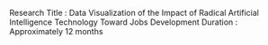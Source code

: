 Research Title : Data Visualization of the Impact of Radical Artificial Intelligence Technology Toward Jobs
Development Duration : Approximately 12 months
